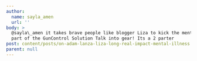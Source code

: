 ```yaml
---
author:
  name: sayla_amen
  url: ''
body: >
  @sayla\_amen it takes brave people like blogger Liza to kick the mental health
  part of the GunControl Solution Talk into gear! Its a 2 parter
post: content/posts/on-adam-lanza-liza-long-real-impact-mental-illness.md
parent: null
---
```



